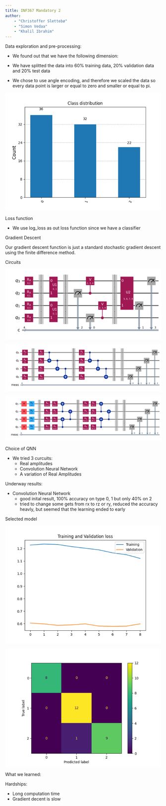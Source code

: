 ```yaml
---
title: INF367 Mandatory 2
author: 
    - "Christoffer Slettebø"
    - "Simon Vedaa"
    - "Khalil Ibrahim"
---
```


Data exploration and pre-processing:

* We found out that we have the following dimension: 

* We have splitted the data into 60% training data, 20% validation data and 20% test data

* We chose to use angle encoding, and therefore we 
    scaled the data so every data point is larger or equal to zero and smaller or equal to pi.

![Class distribution of training data](images/class_distribution.png)


Loss function

* We use log_loss as out loss function since we have a classifier


Gradient Descent

Our gradient descent function is just a standard stochastic gradient descent using
the finite difference method.


Circuits

![Circut 1](images/circuit1.png)

![Circut 2](images/circuit2.png)

![Circut 3](images/circuit3.png)

Choice of QNN

* We tried 3 curcuits:
    - Real amplitudes
    - Convolution Neural Network
    - A variation of Real Amplitudes


Underway results:
- Convolution Neural Network
    - good inital result, 100% accuracy on type 0, 1 but only 40% on 2
    - tried to change some gets from rx to rz or ry, reduced the accuracy heavly, but seemed that the learning ended to early


Selected model


![Loss](images/loss.png)

![Confusion matrix](images/confusion_matrix.png)


What we learned:



Hardships:

* Long computation time 
* Gradient decent is slow

